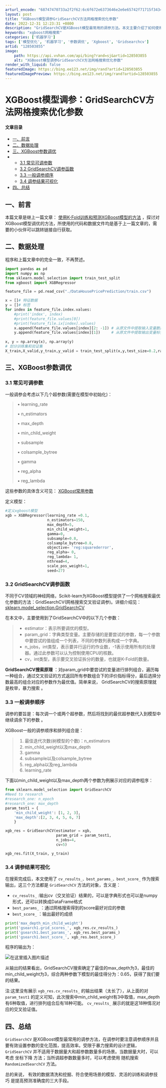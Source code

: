 ```yaml
---
arturl_encode: "68747470733a2f2f62:6c6f672e6373646e2e6e65742f71715f34343934393034312f:61727469636c652f64657461696c732f313238353033383535"
layout: post
title: "XGBoost模型调参GridSearchCV方法网格搜索优化参数"
date: 2022-12-31 12:23:31 +0800
description: "GridSearchCV是XGBoost模型最常用的调参方法。本文主要介绍了如何使用GridSear"
keywords: "xgboost网格搜索"
categories: ['机器学习']
tags: ['模型优化', '机器学习', '参数调优', 'Xgboost', 'Gridsearchcv']
artid: "128503855"
image:
    path: https://api.vvhan.com/api/bing?rand=sj&artid=128503855
    alt: "XGBoost模型调参GridSearchCV方法网格搜索优化参数"
render_with_liquid: false
featuredImage: https://bing.ee123.net/img/rand?artid=128503855
featuredImagePreview: https://bing.ee123.net/img/rand?artid=128503855
---
```


# XGBoost模型调参：GridSearchCV方法网格搜索优化参数

#### 文章目录

* [一、前言](#_1)
* [二、数据处理](#_3)
* [三、XGBoost参数调优](#XGBoost_27)
* + [3.1 常见可调参数](#31__28)
  + [3.2 GridSearchCV调参函数](#32_GridSearchCV_61)
  + [3.3 一般调参顺序](#33__73)
  + [3.4 调参结果可视化](#34__103)
* [四、总结](#_121)

## 一、前言

本篇文章是继上一篇文章：
[使用K-Fold训练和预测XGBoost模型的方法](https://blog.csdn.net/qq_44949041/article/details/128500239)
，探讨对XGBoost模型调优的方法，所使用的代码和数据文件均是基于上一篇文章的，需要的小伙伴可以跳转链接自行获取。

## 二、数据处理

程序和上篇文章中的完全一致，不再赘述。

```python
import pandas as pd
import numpy as np
from sklearn.model_selection import train_test_split
from xgboost import XGBRegressor

feature_file = pd.read_csv("./DataHousePricePrediction/train.csv")

x = []# 特征数据
y = []# 标签
for index in feature_file.index.values:
    #print('index', index)
    #print(feature_file.values[0])
    #print(feature_file.ix[index].values) 
    x.append(feature_file.values[index][2: -1]) # 从原文件中提取输入变量数据
    y.append(feature_file.values[index][1])     # 从原文件中提取输出变量标签
   
x, y = np.array(x), np.array(y)
# 划分训练集和验证集
X_train,X_valid,y_train,y_valid = train_test_split(x,y,test_size=0.2,random_state=12345)

```

## 三、XGBoost参数调优

### 3.1 常见可调参数

一般调参会考虑以下几个超参数(需要在模型中初始化)：

> • learning\_rate
>   
> • n\_estimators
>   
> • max\_depth
>   
> • min\_child\_weight
>   
> • subsample
>   
> • colsample\_bytree
>   
> • gamma
>   
> • reg\_alpha
>   
> • reg\_lambda

这些参数的具体含义可见：
[XGBoost常用参数](https://xgboost.readthedocs.io/en/latest/parameter.html#general-parameters)
  
定义模型：

```python
#定义xgboost模型
xgb = XGBRegressor(learning_rate =0.1,
                   n_estimators=150, 
                   max_depth=5,
                   min_child_weight=1,
                   gamma=0,
                   subsample=0.8,
                   colsample_bytree=0.8,
                   objective= 'reg:squarederror',
                   reg_alpha= 0,
                   reg_lambda= 1,
                   nthread=4,
                   scale_pos_weight=1,
                   seed=27)


```

### 3.2 GridSearchCV调参函数

不同于CV领域的神经网络，Scikit-learn为XGBoost模型提供了一个网格搜索最优化参数的方法：GridSearchCV(网格搜索交叉验证调参)。详细介绍见：
[sklearn.model\_selection.GridSearchCV](https://scikit-learn.org/stable/modules/generated/sklearn.model_selection.GridSearchCV.html)

在本文中，主要使用到了GridSearchCV中的以下几个参数：

> * estimator：表示所要调优的模型。
> * param\_grid：字典类型变量。主要存储的是要尝试的参数，每一个参数中要尝试的值组成一个列表，不同的参数列表构成一个字典。
> * n\_jobs，int类型，表示要并行运行的作业数，-1表示使用所有的处理器。通过此参数可以认为控制使用CPU的核数。
> * cv，int类型，表示要交叉验证拆分的数量，也就是K-Fold的数量。

**GridSearchCV搜索原理**
：对param\_grid中要尝试的变量进行排列组合，遍历每一种组合，通过交叉验证的方式返回所有参数组合下的评价指标得分，最后选择分数最高的组合对应的参数作为最优值。简单来说，
GridSearchCV的搜索原理就是枚举，暴力搜索
。

### 3.3 一般调参顺序

调参的要旨是：每次调一个或两个超参数，然后将找到的最优超参数代入到模型中继续调余下的参数
。
  
XGBoost一般的调参顺序和排列组合是：

> 1. 最佳迭代次数(树模型的个数)：n\_estimators
> 2. min\_child\_weight以及max\_depth
> 3. gamma
> 4. subsample以及colsample\_bytree
> 5. reg\_alpha以及reg\_lambda
> 6. learning\_rate

下面以min\_child\_weight以及max\_depth两个参数为例展示对应的调参程序：

```python
from sklearn.model_selection import GridSearchCV
#Need to research
#research_one: n_epoch
#research_one: max_depth
param_test1 = {
    'min_child_weight': [1, 2, 3],
    'max_depth':[2, 3, 4, 5, 6, 7]
    }

xgb_res = GridSearchCV(estimator = xgb, 
                       param_grid = param_test1, 
                       n_jobs=4, 
                       cv=5)

xgb_res.fit(X_train, y_train)

```

### 3.4 调参结果可视化

在搜索完成后，本文使用了
`cv_results_、best_params_、best_score_`
作为搜索输出，这三个方法都是
`GridSearchCV`
方法的对象，含义是：

* `cv_results_`
  :输出cv（交叉验证）结果的，可以是字典形式也可以是numpy形式，还可以转换成DataFrame格式
* `best_params_`
  ：通过网格搜索得到的score最好对应的参数
* `best_score_`
  ：输出最好的成绩

```python
print('max_depth_min_child_weight')
print('gsearch1.grid_scores_', xgb_res.cv_results_)
print('gsearch1.best_params_', xgb_res.best_params_)
print('gsearch1.best_score_', xgb_res.best_score_)

```

程序的输出为：

![在这里插入图片描述](https://i-blog.csdnimg.cn/blog_migrate/b1c1fb6c21e866166f2c6cd38cfa8d94.jpeg#pic_center)
  
从输出的结果看出，GridSearchCV搜索确定了最佳的max\_depth为3，最佳的min\_child\_weight为3，综合两种参数下模型的最佳得分为：0.65，获得了我们要的结果。
  
注:这里没有展示
`xgb_res.cv_results_`
的输出结果（太长了），从上面的对
`param_test1`
的定义可知，此次搜索中min\_child\_weight有3中取值，max\_depth有6种取值，进行排列组合后有18种可能。
`cv_results_`
展示的就是这18种情况对应的交叉验证值。

## 四、总结

`GridSearchCV`
是XGBoost模型最常用的调参方法，在调参时要注意调参顺序并且要有效设置参数的变化范围，提高效率。受限于暴力搜索的设计逻辑，
`GridSearchCV`
并不适用于数据量大和超参数数量多的场景。当数据量大时，可以考虑
坐标下降
方法；当所调超参数数量多时，可以考虑使用
随机搜索
`RandomizedSearchCV`
方法。
  
总的来说，
有效的数据清洗和挖掘、符合使用场景的模型、灵活的训练和调参技巧
是提高预测准确度的三大手段。